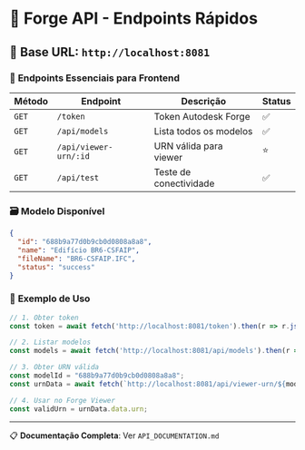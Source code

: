 # 🚀 Forge API - Endpoints Rápidos

## 📡 Base URL: `http://localhost:8081`

### 🎯 **Endpoints Essenciais para Frontend**

| Método | Endpoint | Descrição | Status |
|--------|----------|-----------|--------|
| `GET` | `/token` | Token Autodesk Forge | ✅ |
| `GET` | `/api/models` | Lista todos os modelos | ✅ |
| `GET` | `/api/viewer-urn/:id` | URN válida para viewer | ⭐ |
| `GET` | `/api/test` | Teste de conectividade | ✅ |

### 🗃️ **Modelo Disponível**
```json
{
  "id": "688b9a77d0b9cb0d0808a8a8",
  "name": "Edifício BR6-CSFAIP",
  "fileName": "BR6-CSFAIP.IFC",
  "status": "success"
}
```

### 🔧 **Exemplo de Uso**
```javascript
// 1. Obter token
const token = await fetch('http://localhost:8081/token').then(r => r.json());

// 2. Listar modelos
const models = await fetch('http://localhost:8081/api/models').then(r => r.json());

// 3. Obter URN válida
const modelId = "688b9a77d0b9cb0d0808a8a8";
const urnData = await fetch(`http://localhost:8081/api/viewer-urn/${modelId}`).then(r => r.json());

// 4. Usar no Forge Viewer
const validUrn = urnData.data.urn;
```

---

📋 **Documentação Completa**: Ver `API_DOCUMENTATION.md`

